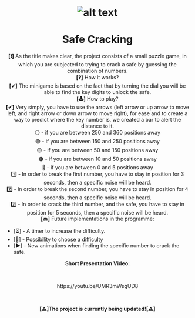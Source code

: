 # <div class="logo" align = 'center'>![alt text](https://user-images.githubusercontent.com/111748828/224175415-5660e0ec-1de2-430f-a8ae-50342ba2184e.png)<div>
<h1 align = 'center'>Safe Cracking</h1>
<p align = "center"><b>[❗]</b> As the title makes clear, the project consists of a small puzzle game, in which you are subjected to trying to crack a safe by guessing the combination of numbers.<br>
<b>[❓]</b> How it works?<br>
<b>[✔]</b> The minigame is based on the fact that by turning the dial you will be able to find the key digits to unlock the safe.<br>
<b>[🕹️]</b> How to play?<br>
<b>[✔]</b> Very simply, you have to use the arrows (left arrow or up arrow to move left, and right arrow or down arrow to move right), for ease and to create a way to predict where the key number is, we created a bar to alert the distance to it.<br>
⚪ - if you are between 250 and 360 positions away<br>
🟢 - if you are between 150 and 250 positions away<br>
🟡 - if you are between 50 and 150 positions away<br>
🟠 - if you are between 10 and 50 positions away<br>
🔴 - if you are between 0 and 5 positions away<br>
1️⃣ - In order to break the first number, you have to stay in position for 3 seconds, then a specific noise will be heard.<br>
2️⃣ - In order to break the second number, you have to stay in position for 4 seconds, then a specific noise will be heard.<br>
3️⃣ - In order to crack the third number, and the safe, you have to stay in position for 5 seconds, then a specific noise will be heard.<br>
<b>[🔜]</b> Future implementations in the programme:<br>
<ul>
<li>[⏳] - A timer to increase the difficulty.</li>
<li>[🧠] - Possibility to choose a difficulty</li>
<li>[▶] - New animations when finding the specific number to crack the safe.</li></ul></p>
<b><p align = "center">Short Presentation Video:</p></b><br>
<p align = "center"> https://youtu.be/UMR3mWsgUD8</p><br>
<p align = "center"><b>[⚠]The project is currently being updated![⚠]</b></p>
